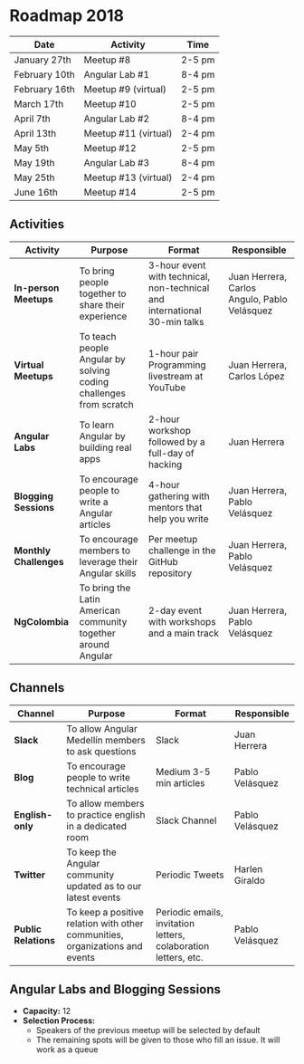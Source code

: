 # Roadmap 2018

| Date          | Activity             | Time   |
| ------------- | -------------------- | ------ |
| January 27th  | Meetup #8            | 2-5 pm |
| February 10th | Angular Lab #1       | 8-4 pm |
| February 16th | Meetup #9 (virtual)  | 2-5 pm |
| March 17th    | Meetup #10           | 2-5 pm |
| April 7th     | Angular Lab #2       | 8-4 pm |
| April 13th    | Meetup #11 (virtual) | 2-4 pm |
| May 5th       | Meetup #12           | 2-5 pm |
| May 19th      | Angular Lab #3       | 8-4 pm |
| May 25th      | Meetup #13 (virtual) | 2-4 pm |
| June 16th     | Meetup #14           | 2-5 pm |

## Activities

| Activity               | Purpose                                                           | Format                                                                    | Responsible                                  |
| ---------------------- | ----------------------------------------------------------------- | ------------------------------------------------------------------------- | -------------------------------------------- |
| **In-person Meetups**  | To bring people together to share their experience                | 3-hour event with technical, non-technical and international 30-min talks | Juan Herrera, Carlos Angulo, Pablo Velásquez |
| **Virtual Meetups**    | To teach people Angular by solving coding challenges from scratch | 1-hour pair Programming livestream at YouTube                             | Juan Herrera, Carlos López                   |
| **Angular Labs**       | To learn Angular by building real apps                            | 2-hour workshop followed by a full-day of hacking                         | Juan Herrera                                 |
| **Blogging Sessions**  | To encourage people to write a Angular articles                   | 4-hour gathering with mentors that help you write                         | Juan Herrera, Pablo Velásquez                |
| **Monthly Challenges** | To encourage members to leverage their Angular skills             | Per meetup challenge in the GitHub repository                             | Juan Herrera, Pablo Velásquez                |
| **NgColombia**         | To bring the Latin American community together around Angular     | 2-day event with workshops and a main track                               | Juan Herrera, Pablo Velásquez                |

## Channels

| Channel              | Purpose                                                                      | Format                                                          | Responsible     |
| -------------------- | ---------------------------------------------------------------------------- | --------------------------------------------------------------- | --------------- |
| **Slack**            | To allow Angular Medellín members to ask questions                           | Slack                                                           | Juan Herrera    |
| **Blog**             | To encourage people to write technical articles                              | Medium 3-5 min articles                                         | Pablo Velásquez |
| **English-only**     | To allow members to practice english in a dedicated room                     | Slack Channel                                                   | Pablo Velásquez |
| **Twitter**          | To keep the Angular community updated as to our latest events                | Periodic Tweets                                                 | Harlen Giraldo  |
| **Public Relations** | To keep a positive relation with other communities, organizations and events | Periodic emails, invitation letters, colaboration letters, etc. | Pablo Velásquez |

## Angular Labs and Blogging Sessions

* **Capacity:** 12
* **Selection Process:**
    * Speakers of the previous meetup will be selected by default
    * The remaining spots will be given to those who fill an issue. It will work as a queue
